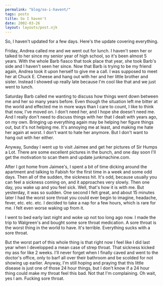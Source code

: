 ```yaml
---
permalink: "blog/so-i-havent/"
tags: posts
title: So I haven't
date: 2002-03-26
layout: layouts/post.njk
---
```


So, I haven't updated for a few days. Here's the update covering everything.

Friday, Andrea called me and we went out for lunch. I haven't seen her or talked to her since my senior year of high school, so it's been almost 5 years. With the whole Barb fiasco that took place that year, she took Barb's side and I haven't seen her since. Now that Barb is trying to be my friend again, Andrea took it upon herself to give me a call. I was supposed to meet her at Chuck E. Cheese and hang out with her and her little brother and sister. Instead I showed up really late because I'm cool like that and we just went to lunch. 

Saturday Barb called me wanting to discuss how things went down between me and her so many years before. Even though the situation left me bitter at the world and effected me in more ways than I care to count, I like to think that now, I've moved on. I don't need her, and I hope she doesn't need me. And I really don't need to discuss things with her that I dealt with years ago, on my own. Bringing up everything again may be helping her figure things out, but it's not helping me. It's annoying me at least, and making me hate her again at worst. I don't want to hate her anymore. But I don't want to hang out with her either. 

Anyway, Sunday I went up to visit Jaimee and get her pictures of Sir Humps a Lot. There are some excellent pictures in the bunch, and one day soon I'll get the motivation to scan them and update junkmachine.com. 

After I got home from Jaimee's, I spent a bit of time dicking around the apartment and talking to Fabish for the first time in a week and some odd days. Then all of the sudden, the sickness hit. It's odd, because usually you can feel a sickness coming on, and it approaches very slowly. Then one day, you wake up and you feel sick. Well, that's how it is with me. But yesterday, it was so sudden. One second I felt great, and about 15 minutes later I had the worst sore throat you could ever begin to imagine, headache, fever, etc. etc. etc. I decided to take a nap for a few hours, which is rare for me. I felt even worse waking up from it. 

I went to bed early last night and woke up not too long ago now. I made the trip to Walgreen's and bought some sore throat medication. A sore throat is the worst thing in the world to have. It's terrible. Everything sucks with a sore throat. 

But the worst part of this whole thing is that right now I feel like I did last year when I developped a mean case of strep throat. That sickness kicked my ass for like 2 weeks. I'll never forget when I finally caved and went to the doctor's office, only to barf all over their bathroom and be scolded for not showing up earlier. Anyway, I'm still hoping and praying that this little disease is just one of those 24 hour things, but I don't know if a 24 hour thing could make my throat feel this bad. Not that I'm complaining. Oh wait, yes I am. Fucking sore throat.